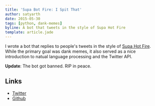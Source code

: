 ```yaml
---
title: 'Supa Bot Fire: I Spit That'
author: satyarth
date: 2015-05-30
tags: [python, dank-memes]
byline: A bot that tweets in the style of Supa Hot Fire
template: article.jade
---
```


I wrote a bot that replies to people's tweets in the style of [Supa Hot Fire](https://www.youtube.com/watch?v=-ChppfnazzE/). While the primary goal was dank memes, it also served as a nice introduction to natual language processing and the Twitter API.

**Update**: The bot got banned. RIP in peace.

## Links

* [Twitter](https://twitter.com/supabotfire)
* [Github](https://github.com/satyarth/supa-bot-fire)
